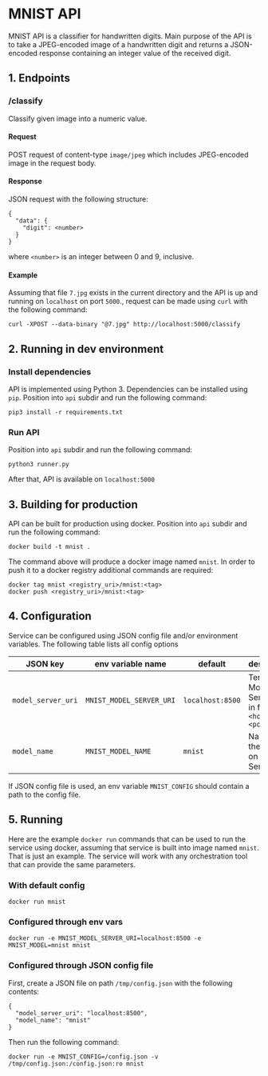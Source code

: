 # MNIST API

MNIST API is a classifier for handwritten digits. Main purpose of the API is to take a JPEG-encoded image of a handwritten digit and returns a JSON-encoded response containing an integer value of the received digit.

## 1. Endpoints

### /classify

Classify given image into a numeric value.

#### Request

POST request of content-type `image/jpeg` which includes JPEG-encoded image in the request body.

#### Response

JSON request with the following structure:
```
{
  "data": {
    "digit": <number>
  }
}
```
where `<number>` is an integer between 0 and 9, inclusive.

#### Example

Assuming that file `7.jpg` exists in the current directory and the API is up and running on `localhost` on port `5000`., request can be made using `curl` with the following command:
```
curl -XPOST --data-binary "@7.jpg" http://localhost:5000/classify
```

## 2. Running in dev environment

### Install dependencies

API is implemented using Python 3. Dependencies can be installed using `pip`. Position into `api` subdir and run the following command:
```
pip3 install -r requirements.txt
```

### Run API

Position into `api` subdir and run the following command:
```
python3 runner.py
```
After that, API is available on `localhost:5000`

## 3. Building for production

API can be built for production using docker. Position into `api` subdir and run the following command:
```
docker build -t mnist .
```
The command above will produce a docker image named `mnist`. In order to push it to a docker registry additional commands are required:
```
docker tag mnist <registry_uri>/mnist:<tag>
docker push <registry_uri>/mnist:<tag>
```
## 4. Configuration

Service can be configured using JSON config file and/or environment variables. The following table lists all config options

| JSON key         | env variable name      | default        | description                                         |
|------------------|------------------------|----------------|-----------------------------------------------------|
|`model_server_uri`|`MNIST_MODEL_SERVER_URI`|`localhost:8500`|Tensorflow Model Server URI in format `<host>:<port>`|
|`model_name`      |`MNIST_MODEL_NAME`      |`mnist`         |Name of the model on Model Server                    |

If JSON config file is used, an env variable `MNIST_CONFIG` should contain a path to the config file.

## 5. Running

Here are the example `docker run` commands that can be used to run the service using docker, assuming that service is built into image named `mnist`. That is just an example. The service will work with any orchestration tool that can provide the same parameters.

### With default config

```
docker run mnist
```

### Configured through env vars

```
docker run -e MNIST_MODEL_SERVER_URI=localhost:8500 -e MNIST_MODEL=mnist mnist
```

### Configured through JSON config file

First, create a JSON file on path `/tmp/config.json` with the following contents:
```
{
  "model_server_uri": "localhost:8500",
  "model_name": "mnist"
}
```
Then run the following command:
```
docker run -e MNIST_CONFIG=/config.json -v /tmp/config.json:/config.json:ro mnist
```
